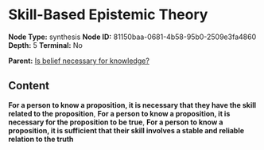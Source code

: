 # Skill-Based Epistemic Theory

**Node Type:** synthesis
**Node ID:** 81150baa-0681-4b58-95b0-2509e3fa4860
**Depth:** 5
**Terminal:** No

**Parent:** [Is belief necessary for knowledge?](is-belief-necessary-for-knowledge-antithesis-2f3ee4f9-c68a-41dc-8daa-3a8c2f2f0b23.md)

## Content

**For a person to know a proposition, it is necessary that they have the skill related to the proposition**, **For a person to know a proposition, it is necessary for the proposition to be true**, **For a person to know a proposition, it is sufficient that their skill involves a stable and reliable relation to the truth**
